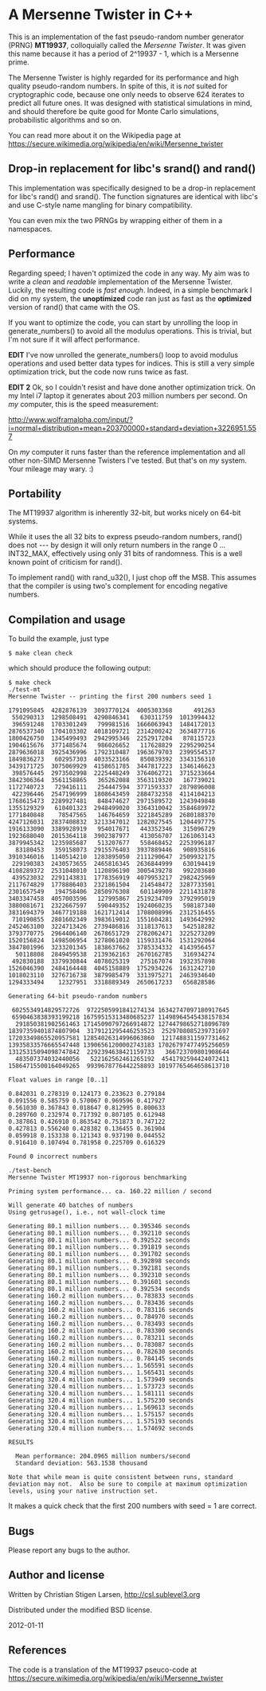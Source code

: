 A Mersenne Twister in C++
=========================

This is an implementation of the fast pseudo-random number generator (PRNG)
**MT19937**, colloquially called the _Mersenne Twister_.  It was given this
name because it has a period of 2^19937 - 1, which is a Mersenne prime.

The Mersenne Twister is highly regarded for its performance and high quality pseudo-random numbers.
In spite of this, it is *not* suited for cryptographic code, because one
only needs to observe 624 iterates to predict all future ones.  It was
designed with statistical simulations in mind, and should therefore be quite
good for Monte Carlo simulations, probabilistic algorithms and so on.

You can read more about it on the Wikipedia page at
https://secure.wikimedia.org/wikipedia/en/wiki/Mersenne_twister

Drop-in replacement for libc's srand() and rand()
-------------------------------------------------

This implementation was specifically designed to be a drop-in replacement
for libc's rand() and srand().  The function signatures are identical with
libc's and use C-style name mangling for binary compatibility.

You can even mix the two PRNGs by wrapping either of them in a namespaces.

Performance
-----------

Regarding speed; I haven't optimized the code in any way.  My aim was to
write a *clean* and *readable* implementation of the Mersenne Twister.
Luckily, the resulting code is *fast enough*.  Indeed, in a simple benchmark
I did on my system, the **unoptimized** code ran just as fast as the
**optimized** version of rand() that came with the OS.

If you want to optimize the code, you can start by unrolling the loop in
generate_numbers() to avoid all the modulus operations.  This is trivial,
but I'm not sure if it will affect performance.

**EDIT** I've now unrolled the generate_numbers() loop to avoid modulus
operations and used better data types for indices.  This is still a very
simple optimization trick, but the code now runs twice as fast.

**EDIT 2** Ok, so I couldn't resist and have done another optimization
trick.  On my Intel i7 laptop it generates about 203 million numbers per
second.  On _my_ computer, this is the speed measurement:

http://www.wolframalpha.com/input/?i=normal+distribution+mean+203700000+standard+deviation+3226951.557

On _my_ computer it runs faster than the reference implementation and all
other non-SIMD Mersenne Twisters I've tested.  But that's on _my_ system.
Your mileage may wary. :)

Portability
-----------

The MT19937 algorithm is inherently 32-bit, but works nicely on 64-bit
systems.  

While it uses the all 32 bits to express pseudo-random numbers, rand() does
not --- by design it will only return numbers in the range 0 ... INT32_MAX,
effectively using only 31 bits of randomness.  This is a well known point of
criticism for rand().

To implement rand() with rand_u32(), I just chop off the MSB.  This assumes
that the compiler is using two's complement for encoding negative numbers.

Compilation and usage
---------------------

To build the example, just type

    $ make clean check

which should produce the following output:

    $ make check
    ./test-mt
    Mersenne Twister -- printing the first 200 numbers seed 1
    
    1791095845  4282876139  3093770124  4005303368      491263 
     550290313  1298508491  4290846341   630311759  1013994432 
     396591248  1703301249   799981516  1666063943  1484172013 
    2876537340  1704103302  4018109721  2314200242  3634877716 
    1800426750  1345499493  2942995346  2252917204   878115723 
    1904615676  3771485674   986026652   117628829  2295290254 
    2879636018  3925436996  1792310487  1963679703  2399554537 
    1849836273   602957303  4033523166   850839392  3343156310 
    3439171725  3075069929  4158651785  3447817223  1346146623 
     398576445  2973502998  2225448249  3764062721  3715233664 
    3842306364  3561158865   365262088  3563119320   167739021 
    1172740723   729416111   254447594  3771593337  2879896008 
     422396446  2547196999  1808643459  2884732358  4114104213 
    1768615473  2289927481   848474627  2971589572  1243949848 
    1355129329   610401323  2948499020  3364310042  3584689972 
    1771840848    78547565   146764659  3221845289  2680188370 
    4247126031  2837408832  3213347012  1282027545  1204497775 
    1916133090  3389928919   954017671   443352346   315096729 
    1923688040  2015364118  3902387977   413056707  1261063143 
    3879945342  1235985687   513207677   558468452  2253996187 
      83180453   359158073  2915576403  3937889446   908935816 
    3910346016  1140514210  1283895050  2111290647  2509932175 
     229190383  2430573655  2465816345  2636844999   630194419 
    4108289372  2531048010  1120896190  3005439278   992203680 
     439523032  2291143831  1778356919  4079953217  2982425969 
    2117674829  1778886403  2321861504   214548472  3287733501 
    2301657549   194758406  2850976308   601149909  2211431878 
    3403347458  4057003596   127995867  2519234709  3792995019 
    3880081671  2322667597   590449352  1924060235   598187340 
    3831694379  3467719188  1621712414  1708008996  2312516455 
     710190855  2801602349  3983619012  1551604281  1493642992 
    2452463100  3224713426  2739486816  3118137613   542518282 
    3793770775  2964406140  2678651729  2782062471  3225273209 
    1520156824  1498506954  3278061020  1159331476  1531292064 
    3847801996  3233201345  1838637662  3785334332  4143956457 
      50118808  2849459538  2139362163  2670162785   316934274 
     492830188  3379930844  4078025319   275167074  1932357898 
    1526046390  2484164448  4045158889  1752934226  1631242710 
    1018023110  3276716738  3879985479  3313975271  2463934640 
    1294333494    12327951  3318889349  2650617233   656828586 
    
    Generating 64-bit pseudo-random numbers
    
     6025534914829572726  9722505991841274134 16342747097180917645
     6590463838393199218 16759515313480685237 11498964545438157834
      291850381902561463 17145090797266914872 12744798652718096789
    18397359401874807904  3179121295446253523  2529708085239731697
    17203349865520957581 12854026314996063860  1217488311597731462
    13935833576665547448 13906561200002743183 17026797477495256059
    13125315094098747842  2292394638421159733   366723709801908644
      483507374032440056   522162562461265192  4541792594424072411
    15864715500164049265  9939678776442258893 10197765464658613710
    
    Float values in range [0..1]
    
    0.842031 0.278319 0.124173 0.233623 0.279184
    0.091556 0.585759 0.570067 0.969596 0.417927
    0.561030 0.367843 0.018647 0.812995 0.800633
    0.289760 0.232974 0.717392 0.807105 0.612948
    0.387861 0.426910 0.863542 0.751873 0.747122
    0.427813 0.556240 0.428382 0.136455 0.361904
    0.059918 0.153338 0.121343 0.937190 0.044552
    0.916410 0.107494 0.781958 0.225709 0.616329
    
    Found 0 incorrect numbers
    
    ./test-bench
    Mersenne Twister MT19937 non-rigorous benchmarking
    
    Priming system performance... ca. 160.22 million / second
    
    Will generate 40 batches of numbers
    Using getrusage(), i.e., not wall-clock time
    
    Generating 80.1 million numbers... 0.395346 seconds
    Generating 80.1 million numbers... 0.392110 seconds
    Generating 80.1 million numbers... 0.392522 seconds
    Generating 80.1 million numbers... 0.391819 seconds
    Generating 80.1 million numbers... 0.391702 seconds
    Generating 80.1 million numbers... 0.392898 seconds
    Generating 80.1 million numbers... 0.392181 seconds
    Generating 80.1 million numbers... 0.392310 seconds
    Generating 80.1 million numbers... 0.391601 seconds
    Generating 80.1 million numbers... 0.392534 seconds
    Generating 160.2 million numbers... 0.783833 seconds
    Generating 160.2 million numbers... 0.783436 seconds
    Generating 160.2 million numbers... 0.783116 seconds
    Generating 160.2 million numbers... 0.784970 seconds
    Generating 160.2 million numbers... 0.783493 seconds
    Generating 160.2 million numbers... 0.783300 seconds
    Generating 160.2 million numbers... 0.783211 seconds
    Generating 160.2 million numbers... 0.783087 seconds
    Generating 160.2 million numbers... 0.782630 seconds
    Generating 160.2 million numbers... 0.784145 seconds
    Generating 320.4 million numbers... 1.565591 seconds
    Generating 320.4 million numbers... 1.565431 seconds
    Generating 320.4 million numbers... 1.573949 seconds
    Generating 320.4 million numbers... 1.573723 seconds
    Generating 320.4 million numbers... 1.581111 seconds
    Generating 320.4 million numbers... 1.575230 seconds
    Generating 320.4 million numbers... 1.569613 seconds
    Generating 320.4 million numbers... 1.575157 seconds
    Generating 320.4 million numbers... 1.575193 seconds
    Generating 320.4 million numbers... 1.574692 seconds
    
    RESULTS
    
      Mean performance: 204.0965 million numbers/second
      Standard deviation: 563.1538 thousand
    
    Note that while mean is quite consistent between runs, standard
    deviation may not.  Also be sure to compile at maximum optimization
    levels, using your native instruction set.

It makes a quick check that the first 200 numbers with seed = 1 are
correct.

Bugs
----

Please report any bugs to the author.

Author and license
------------------
Written by Christian Stigen Larsen, http://csl.sublevel3.org

Distributed under the modified BSD license.

2012-01-11

References
----------
The code is a translation of the MT19937 pseuco-code at 
https://secure.wikimedia.org/wikipedia/en/wiki/Mersenne_twister

